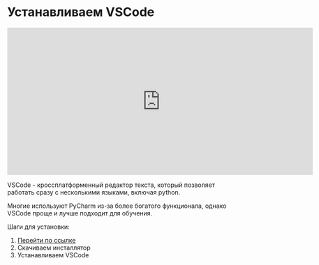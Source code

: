 # Устанавливаем VSCode

<p align="center"> 
<iframe width="700" height="338" src="https://www.youtube.com/embed/pE1C-M2mINc" title="YouTube video player" frameborder="0" allow="accelerometer; autoplay; clipboard-write; encrypted-media; gyroscope; picture-in-picture" allowfullscreen></iframe>
</p>

VSCode - кроссплатформенный редактор текста, который позволяет работать сразу с несколькими языками, включая python. 

Многие используют PyCharm из-за более богатого функционала, однако VSCode проще и лучше подходит для обучения.

Шаги для установки:

1. [Перейти по ссылке](https://code.visualstudio.com)
2. Скачиваем инсталлятор
3. Устанавливаем VSCode